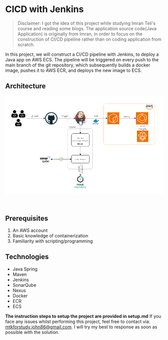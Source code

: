 # CICD with Jenkins
> Disclaimer: I got the idea of this project while studying Imran Teli's course and reading some blogs. The application source code(Java Application) is originally from Imran, in order to focus on the construction of CI/CD pipeline rather than on coding application from scratch.

In this project, we will construct a CI/CD pipeline with Jenkins, to deploy a Java app on AWS ECS. The pipeline will be triggered on every push to the main branch of the git repository, which subsequently builds a docker image, pushes it to AWS ECR, and deploys the new image to ECS. 

## Architecture
![Architecture overview](architecture.png)

<br>

## Prerequisites
1. An AWS account 
2. Basic knowledge of containerization 
3. Familiarity with scripting/programming


## Technologies 
- Java Spring
- Maven
- Jenkins
- SonarQube
- Nexus
- Docker
- ECR
- ECS

**The instruction steps to setup the project are provided in setup.md**
If you face any issues whilst performing this project, feel free to contact via: mtkforstudy.john86@gmail.com. I will try my best to response as soon as possible with the solution.





